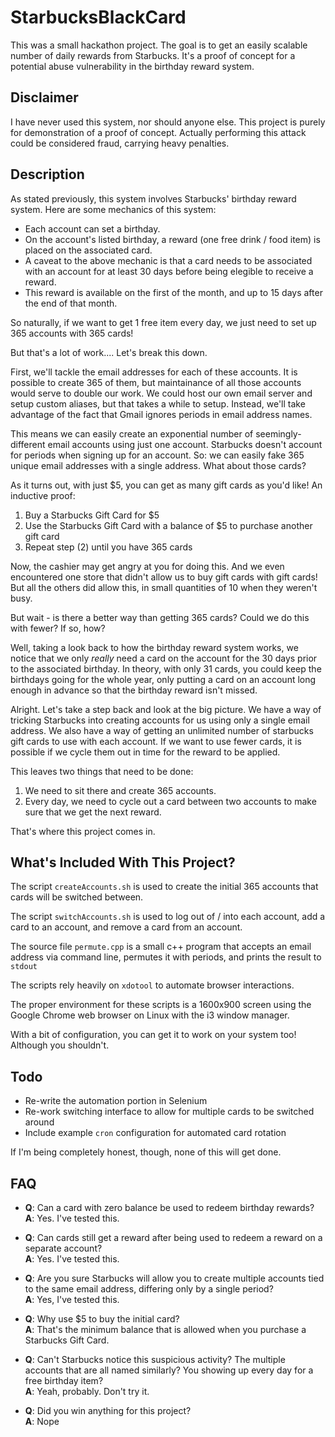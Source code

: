 # StarbucksBlackCard

This was a small hackathon project.
The goal is to get an easily scalable number of daily rewards from Starbucks.
It's a proof of concept for a potential abuse vulnerability in the birthday reward system.


Disclaimer
---

I have never used this system, nor should anyone else.
This project is purely for demonstration of a proof of concept.
Actually performing this attack could be considered fraud, carrying heavy penalties.


Description
---

As stated previously, this system involves Starbucks' birthday reward system.
Here are some mechanics of this system:

* Each account can set a birthday.
* On the account's listed birthday, a reward (one free drink / food item) is placed on the associated card.
* A caveat to the above mechanic is that a card needs to be associated with an account for at least 30 days before being elegible to receive a reward.
* This reward is available on the first of the month, and up to 15 days after the end of that month.

So naturally, if we want to get 1 free item every day, we just need to set up 365 accounts with 365 cards!

But that's a lot of work....
Let's break this down.

First, we'll tackle the email addresses for each of these accounts.
It is possible to create 365 of them,
but maintainance of all those accounts would serve to double our work.
We could host our own email server and setup custom aliases, but that takes a while to setup.
Instead, we'll take advantage of the fact that Gmail ignores periods in email address names.

This means we can easily create an exponential number of seemingly-different email accounts using just one account.
Starbucks doesn't account for periods when signing up for an account.
So: we can easily fake 365 unique email addresses with a single address.
What about those cards?

As it turns out, with just $5, you can get as many gift cards as you'd like!
An inductive proof:

1. Buy a Starbucks Gift Card for $5
1. Use the Starbucks Gift Card with a balance of $5 to purchase another gift card
1. Repeat step (2) until you have 365 cards

Now, the cashier may get angry at you for doing this.
And we even encountered one store that didn't allow us to buy gift cards with gift cards!
But all the others did allow this, in small quantities of 10 when they weren't busy.

But wait - is there a better way than getting 365 cards?
Could we do this with fewer?
If so, how?

Well, taking a look back to how the birthday reward system works,
we notice that we only *really* need a card on the account for the 30 days prior to the associated birthday.
In theory, with only 31 cards, you could keep the birthdays going for the whole year,
only putting a card on an account long enough in advance so that the birthday reward isn't missed.

Alright.
Let's take a step back and look at the big picture.
We have a way of tricking Starbucks into creating accounts for us using only a single email address.
We also have a way of getting an unlimited number of starbucks gift cards to use with each account.
If we want to use fewer cards, it is possible if we cycle them out in time for the reward to be applied.

This leaves two things that need to be done:

1. We need to sit there and create 365 accounts.
1. Every day, we need to cycle out a card between two accounts to make sure that we get the next reward.

That's where this project comes in.


What's Included With This Project?
---

The script `createAccounts.sh` is used to create the initial 365 accounts that cards will be switched between.

The script `switchAccounts.sh` is used to log out of / into each account, add a card to an account, and remove a card from an account.

The source file `permute.cpp` is a small c++ program that accepts an email address via command line, permutes it with periods, and prints the result to `stdout`

The scripts rely heavily on `xdotool` to automate browser interactions.

The proper environment for these scripts is a 1600x900 screen using the Google Chrome web browser on Linux with the i3 window manager.

With a bit of configuration, you can get it to work on your system too!
Although you shouldn't.


Todo
---

* Re-write the automation portion in Selenium
* Re-work switching interface to allow for multiple cards to be switched around
* Include example `cron` configuration for automated card rotation

If I'm being completely honest, though, none of this will get done.


FAQ
---

* **Q**: Can a card with zero balance be used to redeem birthday rewards?<br>
**A**: Yes. I've tested this.

* **Q**: Can cards still get a reward after being used to redeem a reward on a separate account?<br>
**A**: Yes. I've tested this.

* **Q**: Are you sure Starbucks will allow you to create multiple accounts tied to the same email address, differing only by a single period?<br>
**A**: Yes, I've tested this.

* **Q**: Why use $5 to buy the initial card?<br>
**A**: That's the minimum balance that is allowed when you purchase a Starbucks Gift Card.

* **Q**: Can't Starbucks notice this suspicious activity?
The multiple accounts that are all named similarly?
You showing up every day for a free birthday item?<br>
**A**: Yeah, probably. Don't try it.

* **Q**: Did you win anything for this project?<br>
**A**: Nope

